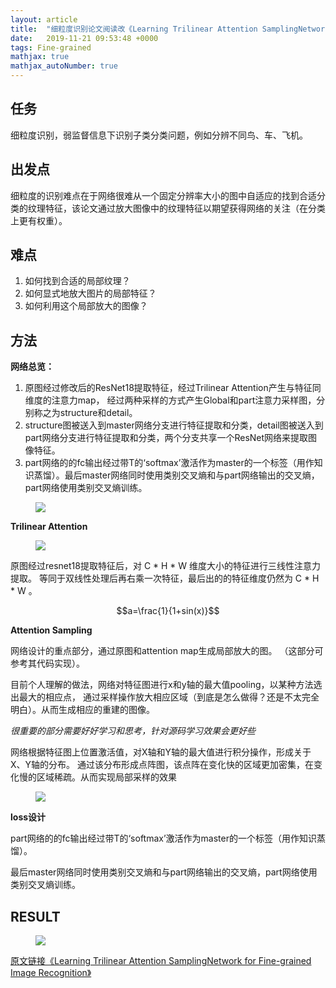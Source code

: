 ```yaml
---
layout: article
title:  "细粒度识别论文阅读改《Learning Trilinear Attention SamplingNetwork for Fine-grained Image Recognition》"
date:   2019-11-21 09:53:48 +0000
tags: Fine-grained
mathjax: true
mathjax_autoNumber: true
---
```




## **任务**


细粒度识别，弱监督信息下识别子类分类问题，例如分辨不同鸟、车、飞机。  



## **出发点**

细粒度的识别难点在于网络很难从一个固定分辨率大小的图中自适应的找到合适分类的纹理特征，该论文通过放大图像中的纹理特征以期望获得网络的关注（在分类上更有权重）。



## **难点**

1. 如何找到合适的局部纹理？
2. 如何显式地放大图片的局部特征？
3. 如何利用这个局部放大的图像？  
<!-- 3. 如何？ -->


## **方法**

**网络总览：**

1. 原图经过修改后的ResNet18提取特征，经过Trilinear Attention产生与特征同维度的注意力map，
经过两种采样的方式产生Global和part注意力采样图，分别称之为structure和detail。
2. structure图被送入到master网络分支进行特征提取和分类，detail图被送入到part网络分支进行特征提取和分类，两个分支共享一个ResNet网络来提取图像特征。
3. part网络的的fc输出经过带T的‘softmax’激活作为master的一个标签（用作知识蒸馏）。最后master网络同时使用类别交叉熵和与part网络输出的交叉熵，part网络使用类别交叉熵训练。


<figure>
<a><img src="{{site.url}}/assert/tasn_all.png"></a>
</figure>
<!-- As an analogy [15] to natural language processing, shuffling
words in a sentence would force the neural network to focus
on discriminative words and neglect irrelevant ones. Similarly, if local regions in an image are “shuffled”, the neural
network would be forced to learn from discriminative region details for classification. -->

**Trilinear Attention**

<!-- ![navigate](assert/navigate.png) -->

<figure>
<a><img src="{{site.url}}/assert/trilinearattention.png"></a>
</figure>

原图经过resnet18提取特征后，对 C * H * W 维度大小的特征进行三线性注意力提取。
等同于双线性处理后再右乘一次特征，最后出的的特征维度仍然为 C * H * W 。

$$a=\frac{1}{1+sin(x)}$$

<!-- ![](http://latex.codecogs.com/gif.latex?\\a=\frac{1}{1+sin(x)}) -->



**Attention Sampling**

网络设计的重点部分，通过原图和attention map生成局部放大的图。
（这部分可参考其代码实现）。 

目前个人理解的做法，网络对特征图进行x和y轴的最大值pooling，以某种方法选出最大的相应点，
通过采样操作放大相应区域（到底是怎么做得？还是不太完全明白）。从而生成相应的重建的图像。

*很重要的部分需要好好学习和思考，针对源码学习效果会更好些*

网络根据特征图上位置激活值，对X轴和Y轴的最大值进行积分操作，形成关于X、Y轴的分布。
通过该分布形成点阵图，该点阵在变化快的区域更加密集，在变化慢的区域稀疏。从而实现局部采样的效果


<figure>
<a><img src="{{site.url}}/assert/tasn_ab.png"></a>
</figure>

<!-- <img class="image image--lg" src="{{site.url}}/assert/tasn_ab.png"/> -->

**loss设计**

part网络的的fc输出经过带T的‘softmax’激活作为master的一个标签（用作知识蒸馏）。

最后master网络同时使用类别交叉熵和与part网络输出的交叉熵，part网络使用类别交叉熵训练。


## **RESULT**

<!-- ![result](assert/result.png) -->

<figure>
<a><img src="{{site.url}}/assert/tasn_result.png"></a>
</figure>



[原文链接《Learning Trilinear Attention SamplingNetwork for Fine-grained Image Recognition》](http://openaccess.thecvf.com/content_CVPR_2019/papers/Zheng_Looking_for_the_Devil_in_the_Details_Learning_Trilinear_Attention_CVPR_2019_paper.pdf)

